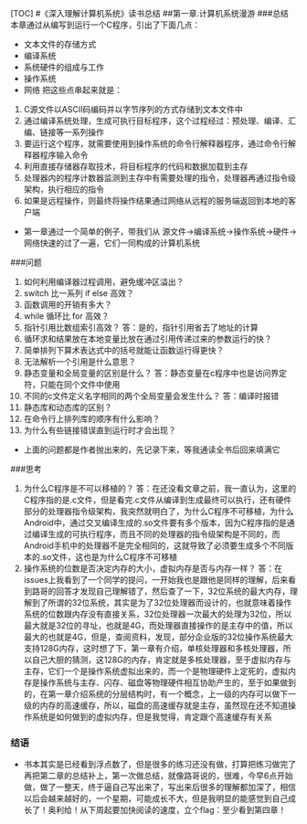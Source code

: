 [TOC]
#《深入理解计算机系统》读书总结
##第一章.计算机系统漫游
###总结
本章通过从编写到运行一个C程序，引出了下面几点：
- 文本文件的存储方式
- 编译系统
- 系统硬件的组成与工作
- 操作系统
- 网络
把这些点串起来就是：
1. C源文件以ASCII码编码并以字节序列的方式存储到文本文件中
2. 通过编译系统处理，生成可执行目标程序，这个过程经过：预处理、编译、汇编、链接等一系列操作
3. 要运行这个程序，就需要使用到操作系统的命令行解释器程序，通过命令行解释器程序输入命令
4. 利用直接存储器存取技术，将目标程序的代码和数据加载到主存
5. 处理器内的程序计数器监测到主存中有需要处理的指令，处理器再通过指令级架构，执行相应的指令
6. 如果是远程操作，则最终将操作结果通过网络从远程的服务端返回到本地的客户端
- 第一章通过一个简单的例子，带我们从
源文件->编译系统->操作系统->硬件->网络快速的过了一遍，它们一同构成的计算机系统

###问题
1. 如何利用编译器过程调用，避免缓冲区溢出？
2. switch 比一系列 if else 高效？
3. 函数调用的开销有多大？
4. while 循环比 for 高效？
5. 指针引用比数组索引高效？
    答：是的，指针引用省去了地址的计算
6. 循环求和结果放在本地变量比放在通过引用传递过来的参数运行的快？
7. 简单排列下算术表达式中的括号就能让函数运行得更快？
8. 无法解析一个引用是什么意思？
9. 静态变量和全局变量的区别是什么？
    答：静态变量在c程序中也是访问界定符，只能在同个文件中使用
10. 不同的c文件定义名字相同的两个全局变量会发生什么？
    答：编译时报错
11. 静态库和动态库的区别？
12. 在命令行上排列库的顺序有什么影响？
13. 为什么有些链接错误直到运行时才会出现？
- 上面的问题都是作者抛出来的，先记录下来，等我通读全书后回来填满它

###思考
1. 为什么C程序是不可以移植的？
   答：在还没看文章之前，我一直认为，这里的C程序指的是.c文件，但是看完.c文件从编译到生成最终可以执行，还有硬件部分的处理器指令级架构，我突然就明白了，为什么C程序不可移植，为什么Android中，通过交叉编译生成的.so文件要有多个版本，因为C程序指的是通过编译生成的可执行程序，而且不同的处理器的指令级架构是不同的，而Android手机中的处理器不是完全相同的，这就导致了必须要生成多个不同版本的.so文件，这也是为什么C程序不可移植
2. 操作系统的位数是否决定内存的大小，虚拟内存是否与内存一样？
   答：在issues上我看到了一个同学的提问，一开始我也是跟他是同样的理解，后来看到路哥的回答才发现自己理解错了，然后查了一下，32位系统的最大内存，理解到了所谓的32位系统，其实是为了32位处理器而设计的，也就意味着操作系统的位数跟内存没有直接关系，32位处理器一次最大的处理为32位，所以最大就是32位的寻址，也就是4G，而处理器直接操作的是主存中的值，所以最大的也就是4G，但是，查阅资料，发现，部分企业版的32位操作系统最大支持128G内存，这时想了下，第一章有介绍，单核处理器和多核处理器，所以自己大胆的猜测，这128G的内存，肯定就是多核处理器，至于虚拟内存与主存，它们一个是操作系统虚拟出来的，而一个是物理硬件上定死的，虚拟内存是操作系统与主存、闪存、磁盘等物理硬件相互协助产生的，至于如果做到的，在第一章介绍系统的分层结构时，有一个概念，上一级的内存可以做下一级的内存的高速缓存，所以，磁盘的高速缓存就是主存，虽然现在还不知道操作系统是如何做到的虚拟内存，但是我觉得，肯定跟个高速缓存有关系

### 结语
- 书本其实是已经看到浮点数了，但是很多的练习还没有做，打算把练习做完了再把第二章的总结补上，第一次做总结，就像路哥说的，很难，今早6点开始做，做了一整天，终于逼自己写出来了，写出来后很多的理解都加深了，相信以后会越来越好的，一个星期，可能成长不大，但是我明显的能感觉到自己成长了！奥利给！从下周起要加快阅读的速度，立个flag：至少看到第四章！